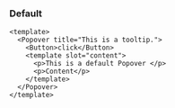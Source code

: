 ### Default

<!--start-code-->

```vue
<template>
  <Popover title="This is a tooltip.">
    <Button>click</Button>
    <template slot="content">
      <p>This is a default Popover </p>
      <p>Content</p>
    </template>
  </Popover>
</template>
```

<!--end-code-->
